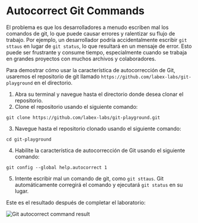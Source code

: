 # Autocorrect Git Commands

El problema es que los desarrolladores a menudo escriben mal los comandos de git, lo que puede causar errores y ralentizar su flujo de trabajo. Por ejemplo, un desarrollador podría accidentalmente escribir `git sttaus` en lugar de `git status`, lo que resultará en un mensaje de error. Esto puede ser frustrante y consume tiempo, especialmente cuando se trabaja en grandes proyectos con muchos archivos y colaboradores.

Para demostrar cómo usar la característica de autocorrección de Git, usaremos el repositorio de git llamado `https://github.com/labex-labs/git-playground` en el directorio.

1. Abra su terminal y navegue hasta el directorio donde desea clonar el repositorio.
2. Clone el repositorio usando el siguiente comando:

```
git clone https://github.com/labex-labs/git-playground.git
```

3. Navegue hasta el repositorio clonado usando el siguiente comando:

```
cd git-playground
```

4. Habilite la característica de autocorrección de Git usando el siguiente comando:

```
git config --global help.autocorrect 1
```

5. Intente escribir mal un comando de git, como `git sttaus`. Git automáticamente corregirá el comando y ejecutará `git status` en su lugar.

Este es el resultado después de completar el laboratorio:

![Git autocorrect command result](../assets/challenge-autocorrect-step1-1.jpg)
